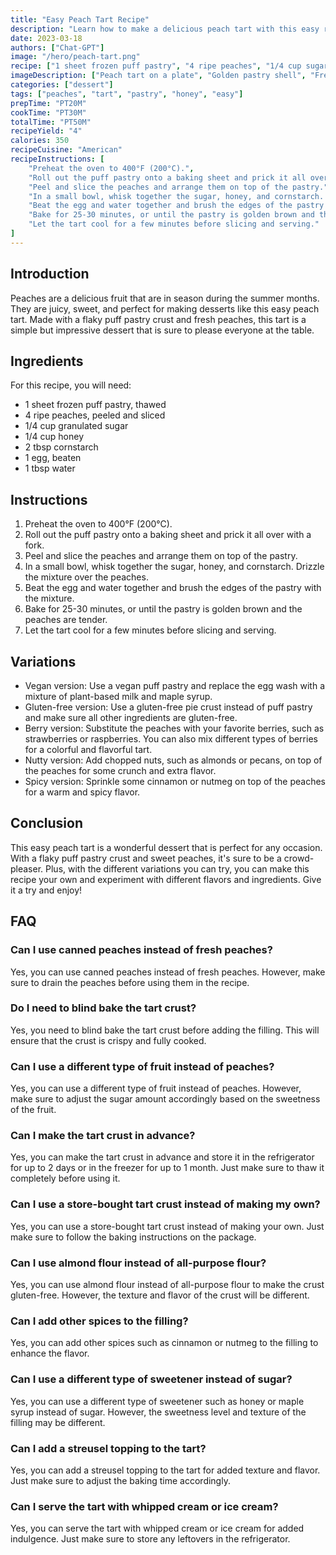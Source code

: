 ```yaml
---
title: "Easy Peach Tart Recipe"
description: "Learn how to make a delicious peach tart with this easy recipe. Perfect for dessert or a sweet snack, this tart is sure to impress your friends and family!"
date: 2023-03-18
authors: ["Chat-GPT"]
image: "/hero/peach-tart.png"
recipe: ["1 sheet frozen puff pastry", "4 ripe peaches", "1/4 cup sugar", "1/4 cup honey", "2 tbsp cornstarch", "1 egg", "1 tbsp water"]
imageDescription: ["Peach tart on a plate", "Golden pastry shell", "Freshly sliced peaches", "Sweet honey glaze"]
categories: ["dessert"]
tags: ["peaches", "tart", "pastry", "honey", "easy"]
prepTime: "PT20M"
cookTime: "PT30M"
totalTime: "PT50M"
recipeYield: "4"
calories: 350
recipeCuisine: "American"
recipeInstructions: [
    "Preheat the oven to 400°F (200°C).",
    "Roll out the puff pastry onto a baking sheet and prick it all over with a fork.",
    "Peel and slice the peaches and arrange them on top of the pastry.",
    "In a small bowl, whisk together the sugar, honey, and cornstarch. Drizzle the mixture over the peaches.",
    "Beat the egg and water together and brush the edges of the pastry with the mixture.",
    "Bake for 25-30 minutes, or until the pastry is golden brown and the peaches are tender.",
    "Let the tart cool for a few minutes before slicing and serving."
]
---
```


## Introduction

Peaches are a delicious fruit that are in season during the summer months. They are juicy, sweet, and perfect for making desserts like this easy peach tart. Made with a flaky puff pastry crust and fresh peaches, this tart is a simple but impressive dessert that is sure to please everyone at the table. 

## Ingredients

For this recipe, you will need:

- 1 sheet frozen puff pastry, thawed
- 4 ripe peaches, peeled and sliced
- 1/4 cup granulated sugar
- 1/4 cup honey
- 2 tbsp cornstarch
- 1 egg, beaten
- 1 tbsp water

## Instructions

1. Preheat the oven to 400°F (200°C).
2. Roll out the puff pastry onto a baking sheet and prick it all over with a fork.
3. Peel and slice the peaches and arrange them on top of the pastry.
4. In a small bowl, whisk together the sugar, honey, and cornstarch. Drizzle the mixture over the peaches.
5. Beat the egg and water together and brush the edges of the pastry with the mixture.
6. Bake for 25-30 minutes, or until the pastry is golden brown and the peaches are tender.
7. Let the tart cool for a few minutes before slicing and serving.

## Variations

- Vegan version: Use a vegan puff pastry and replace the egg wash with a mixture of plant-based milk and maple syrup.
- Gluten-free version: Use a gluten-free pie crust instead of puff pastry and make sure all other ingredients are gluten-free.
- Berry version: Substitute the peaches with your favorite berries, such as strawberries or raspberries. You can also mix different types of berries for a colorful and flavorful tart.
- Nutty version: Add chopped nuts, such as almonds or pecans, on top of the peaches for some crunch and extra flavor.
- Spicy version: Sprinkle some cinnamon or nutmeg on top of the peaches for a warm and spicy flavor.

## Conclusion

This easy peach tart is a wonderful dessert that is perfect for any occasion. With a flaky puff pastry crust and sweet peaches, it's sure to be a crowd-pleaser. Plus, with the different variations you can try, you can make this recipe your own and experiment with different flavors and ingredients. Give it a try and enjoy!

## FAQ

### Can I use canned peaches instead of fresh peaches?

Yes, you can use canned peaches instead of fresh peaches. However, make sure to drain the peaches before using them in the recipe.

### Do I need to blind bake the tart crust?

Yes, you need to blind bake the tart crust before adding the filling. This will ensure that the crust is crispy and fully cooked.

### Can I use a different type of fruit instead of peaches?

Yes, you can use a different type of fruit instead of peaches. However, make sure to adjust the sugar amount accordingly based on the sweetness of the fruit.

### Can I make the tart crust in advance?

Yes, you can make the tart crust in advance and store it in the refrigerator for up to 2 days or in the freezer for up to 1 month. Just make sure to thaw it completely before using it.

### Can I use a store-bought tart crust instead of making my own?

Yes, you can use a store-bought tart crust instead of making your own. Just make sure to follow the baking instructions on the package.

### Can I use almond flour instead of all-purpose flour?

Yes, you can use almond flour instead of all-purpose flour to make the crust gluten-free. However, the texture and flavor of the crust will be different.

### Can I add other spices to the filling?

Yes, you can add other spices such as cinnamon or nutmeg to the filling to enhance the flavor.

### Can I use a different type of sweetener instead of sugar?

Yes, you can use a different type of sweetener such as honey or maple syrup instead of sugar. However, the sweetness level and texture of the filling may be different.

### Can I add a streusel topping to the tart?

Yes, you can add a streusel topping to the tart for added texture and flavor. Just make sure to adjust the baking time accordingly.

### Can I serve the tart with whipped cream or ice cream?

Yes, you can serve the tart with whipped cream or ice cream for added indulgence. Just make sure to store any leftovers in the refrigerator.